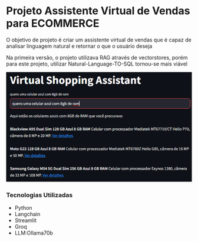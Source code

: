 <h1>Projeto Assistente Virtual de Vendas para ECOMMERCE</h1>


<p>O objetivo de projeto é criar um assistente virtual de vendas que é capaz de analisar linguagem natural e retornar o que o usuário deseja</p>

<p>Na primeira versão, o projeto utilizava RAG através de vectorstores, porém para este projeto, utilizar Natural-Language-TO-SQL tornou-se mais viável </p>


<img src='./mgt/exemplo1.png'>


<h3>Tecnologias Utilizadas</h3>
<ul>
<li>Python</li>
<li>Langchain</li>
<li>Streamlit</li>
<li>Groq</li>
<li>LLM:Ollama70b</li>



</ul>

